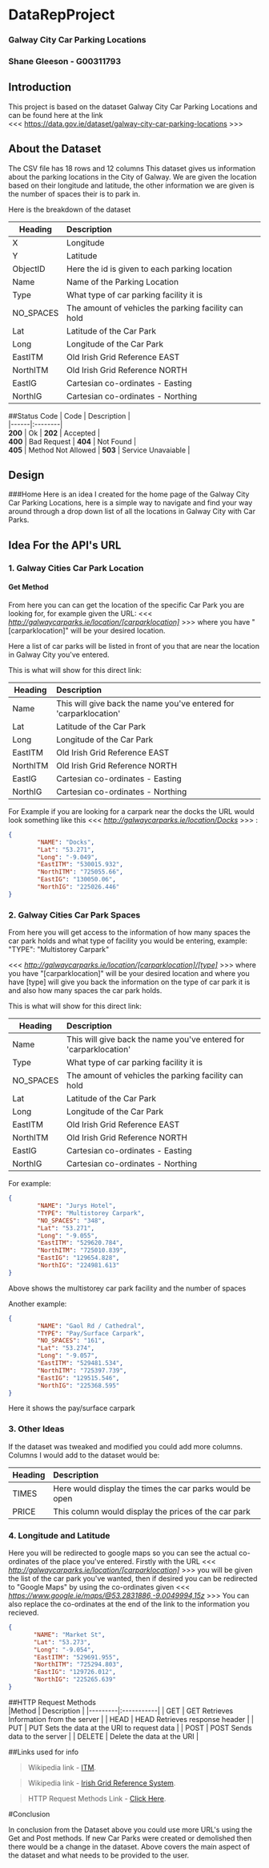 # DataRepProject

### Galway City Car Parking Locations

### Shane Gleeson - G00311793

## Introduction
This project is based on the dataset Galway City Car Parking Locations and can be found here at the link  
<<< https://data.gov.ie/dataset/galway-city-car-parking-locations >>>

## About the Dataset
The CSV file has 18 rows and 12 columns
This dataset gives us information about the parking locations in the City of Galway. We are given the location based on their longitude and latitude, the other information we are given is the number of spaces their is to park in.

Here is the breakdown of the dataset
 
 
|Heading | Description  |
|---------|:-----------|
| X | Longitude |
| Y | Latitude |
| ObjectID | Here the id is given to each parking location |
| Name |  Name of the Parking Location|
| Type | What type of car parking facility it is |
| NO_SPACES | The amount of vehicles the parking facility can hold |
| Lat | Latitude of the Car Park |
| Long | Longitude of the Car Park |
| EastITM | Old Irish Grid Reference EAST |
| NorthITM | Old Irish Grid Reference NORTH |
| EastIG |  Cartesian co-ordinates - Easting |
| NorthIG |  Cartesian co-ordinates - Northing |


##Status Code
| Code | Description |    
|------|:--------|     
**200** | Ok | 
**202** | Accepted  |  
**400** | Bad Request | 
**404** | Not Found  |  
**405** | Method Not Allowed | 
**503** | Service Unavaiable |

## Design 
###Home
Here is an idea I created for the home page of the Galway City Car Parking Locations, here is a simple way to navigate and find your way around through a drop down list of all the locations in Galway City with Car Parks.

## Idea For the API's URL

### 1. Galway Cities Car Park Location
#### Get Method
From here you can can get the location of the specific Car Park you are looking for, for example given the URL: 
<<< *http://galwaycarparks.ie/location/[carparklocation]* >>> where you have "[carparklocation]" will be your desired location.

Here a list of car parks will be listed in front of you that are near the location in Galway City you've entered.

This is what will show for this direct link:

|Heading | Description  |
|---------|:-----------|
| Name | This will give back the name you've entered for 'carparklocation' |
| Lat | Latitude of the Car Park |
| Long | Longitude of the Car Park |
| EastITM | Old Irish Grid Reference EAST |
| NorthITM | Old Irish Grid Reference NORTH |
| EastIG |  Cartesian co-ordinates - Easting |
| NorthIG |  Cartesian co-ordinates - Northing |

For Example if you are looking for a carpark near the docks the URL would look something like this 
<<< *http://galwaycarparks.ie/location/Docks* >>> :

```json
{
        "NAME": "Docks",
        "Lat": "53.271",
        "Long": "-9.049",
        "EastITM": "530015.932",
        "NorthITM": "725055.66",
        "EastIG": "130050.06",
        "NorthIG": "225026.446"
}
```

### 2. Galway Cities Car Park Spaces

From here you will get access to the information of how many spaces the car park holds and what type of facility you would be entering, example: "TYPE": "Multistorey Carpark" 


<<< *http://galwaycarparks.ie/location/[carparklocation]/[type]* >>> where you have "[carparklocation]" will be your desired location and where you have [type] will give you back the information on the type of car park it is and also how many spaces the car park holds. 

This is what will show for this direct link:

|Heading | Description  |
|---------|:-----------|
| Name | This will give back the name you've entered for 'carparklocation' |
| Type | What type of car parking facility it is |
| NO_SPACES | The amount of vehicles the parking facility can hold |
| Lat | Latitude of the Car Park |
| Long | Longitude of the Car Park |
| EastITM | Old Irish Grid Reference EAST |
| NorthITM | Old Irish Grid Reference NORTH |
| EastIG |  Cartesian co-ordinates - Easting |
| NorthIG |  Cartesian co-ordinates - Northing |

For example:

```json
{
        "NAME": "Jurys Hotel",
        "TYPE": "Multistorey Carpark",
        "NO_SPACES": "348",
        "Lat": "53.271",
        "Long": "-9.055",
        "EastITM": "529620.784",
        "NorthITM": "725010.839",
        "EastIG": "129654.828",
        "NorthIG": "224981.613"
}
```
Above shows the multistorey car park facility and the number of spaces

Another example:

```json
{
        "NAME": "Gaol Rd / Cathedral",
        "TYPE": "Pay/Surface Carpark",
        "NO_SPACES": "161",
        "Lat": "53.274",
        "Long": "-9.057",
        "EastITM": "529481.534",
        "NorthITM": "725397.739",
        "EastIG": "129515.546",
        "NorthIG": "225368.595"
}
```

Here it shows the pay/surface carpark

### 3. Other Ideas

If the dataset was tweaked and modified you could add more columns. Columns I would add to the dataset would be:
  
|Heading | Description |
|---------|:-----------|
| TIMES | Here would display the times the car parks would be open |
| PRICE | This column would display the prices of the car park  |

### 4. Longitude and Latitude

Here you will be redirected to google maps so you can see the actual co-ordinates of the place you've entered.
Firstly with the URL <<< *http://galwaycarparks.ie/location/[carparklocation]* >>> you will be given the list of the car park you've wanted, then if desired you can be redirected to "Google Maps" by using the co-ordinates given 
<<< *https://www.google.ie/maps/@53.2831886,-9.0049994,15z* >>> You can also replace the co-ordinates at the end of the link to the information you recieved.


 ```json
{
        "NAME": "Market St",
        "Lat": "53.273",
        "Long": "-9.054",
        "EastITM": "529691.955",
        "NorthITM": "725294.803",
        "EastIG": "129726.012",
        "NorthIG": "225265.639"
}
```


##HTTP Request Methods  
|Method | Description |
|---------|:-----------|
| GET | GET Retrieves Information from the server |
| HEAD | HEAD Retrieves response header  |
| PUT | PUT Sets the data at the URI to request data |
| POST | POST Sends data to the server |
| DELETE | Delete the data at the URI |


##Links used for info

> Wikipedia link - [ITM](https://en.wikipedia.org/wiki/Irish_Transverse_Mercator).


> Wikipedia link - [Irish Grid Reference System](https://en.wikipedia.org/wiki/Irish_grid_reference_system).


> HTTP Request Methods Link - [Click Here](http://www.w3.org/Protocols/rfc2616/rfc2616-sec9.html).

#Conclusion

In conclusion from the Dataset above you could use more URL's using the Get and Post methods. If new Car Parks were created or demolished then there would be a change in the dataset. Above covers the main aspect of the dataset and what needs to be provided to the user.
